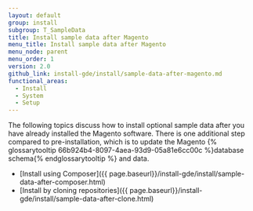 ```yaml
---
layout: default
group: install
subgroup: T_SampleData
title: Install sample data after Magento
menu_title: Install sample data after Magento
menu_node: parent
menu_order: 1
version: 2.0
github_link: install-gde/install/sample-data-after-magento.md
functional_areas:
  - Install
  - System
  - Setup
---
```



The following topics discuss how to install optional sample data after you have already installed the Magento software. There is one additional step compared to pre-installation, which is to update the Magento {% glossarytooltip 66b924b4-8097-4aea-93d9-05a81e6cc00c %}database schema{% endglossarytooltip %} and data.

*	[Install using Composer]({{ page.baseurl}}/install-gde/install/sample-data-after-composer.html)
*	[Install by cloning repositories]({{ page.baseurl}}/install-gde/install/sample-data-after-clone.html)
